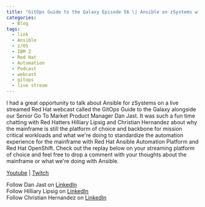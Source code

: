 ```yaml
---
title: "GitOps Guide to the Galaxy Episode 56 \| Ansible on zSystems with IBM "
categories:
  - Blog
tags:
  - link
  - Ansible
  - z/OS 
  - IBM Z 
  - Red Hat
  - Automation
  - Podcast
  - webcast
  - gitops
  - live stream
---
```


I had a great opportunity to talk about Ansible for zSystems on a live streamed Red Hat webcast called the GitOps Guide to the Galaxy alongside our Senior Go To Market Product Manager Dan Jast. It was such a fun time chatting with Red Hatters Hilliary Lipsig and Christian Hernandez about why the mainframe is still the platform of choice and backbone for mission critical workloads and what we're doing to standardize the automation experience for the mainframe with Red Hat Ansible Automation Platform and Red Hat OpenShift. Check out the replay below on your streaming platform of choice and feel free to drop a comment with your thoughts about the mainframe or what we're doing with Ansible. 

<a href="https://youtu.be/ZiIuu0spnp0" target="_blank">Youtube</a> | <a href="https://www.twitch.tv/videos/1773480918" target="_blank">Twitch</a> 

Follow Dan Jast on [LinkedIn](https://www.linkedin.com/in/daniel-jast-863598123/)  
Follow Hilliary Lipsig on [LinkedIn](https://www.linkedin.com/in/hilliary-lipsig-a5935245/)  
Follow Christian Hernandez on [LinkedIn](https://www.linkedin.com/in/chernandez1982/)
